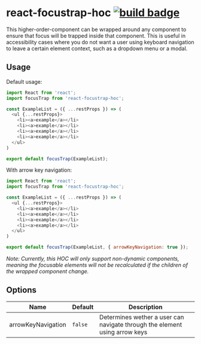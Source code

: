 # react-focustrap-hoc [![build badge](https://travis-ci.org/BRKalow/react-focustrap-hoc.svg?branch=master)](https://travis-ci.org/BRKalow/react-focustrap-hoc)

This higher-order-component can be wrapped around any component to ensure that focus will be trapped inside that component. This is useful in accessibility cases where you do not want a user using keyboard navigation to leave a certain element context, such as a dropdown menu or a modal.

## Usage
Default usage:
```js
import React from 'react';
import focusTrap from 'react-focustrap-hoc';

const ExampleList = ({ ...restProps }) => (
  <ul {...restProps}>
    <li><a>example</a></li>
    <li><a>example</a></li>
    <li><a>example</a></li>
    <li><a>example</a></li>
  </ul>
)

export default focusTrap(ExampleList);
```

With arrow key navigation:
```js
import React from 'react';
import focusTrap from 'react-focustrap-hoc';

const ExampleList = ({ ...restProps }) => (
  <ul {...restProps}>
    <li><a>example</a></li>
    <li><a>example</a></li>
    <li><a>example</a></li>
    <li><a>example</a></li>
  </ul>
)

export default focusTrap(ExampleList, { arrowKeyNavigation: true });
```

_Note: Currently, this HOC will only support non-dynamic components, meaning the focusable elements will not be recalculated if the children of the wrapped component change._

## Options
| Name               | Default | Description                                                                |
|--------------------|---------|----------------------------------------------------------------------------|
| arrowKeyNavigation | `false` | Determines wether a user can navigate through the element using arrow keys |
